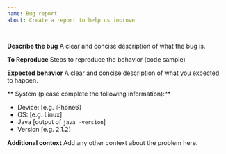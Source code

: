 ```yaml
---
name: Bug report
about: Create a report to help us improve

---
```


**Describe the bug**
A clear and concise description of what the bug is.

**To Reproduce**
Steps to reproduce the behavior (code sample)

**Expected behavior**
A clear and concise description of what you expected to happen.

** System (please complete the following information):**
 - Device: [e.g. iPhone6]
 - OS: [e.g. Linux]
 - Java [output of `java -version`]
 - Version [e.g. 2.1.2]

**Additional context**
Add any other context about the problem here.
